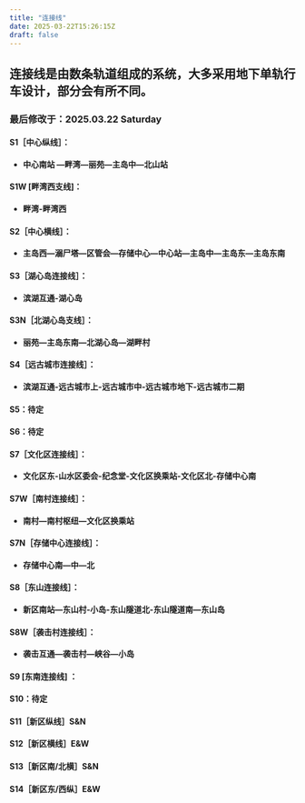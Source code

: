 ```yaml
---
title: "连接线"
date: 2025-03-22T15:26:15Z
draft: false
---
```


## 连接线是由数条轨道组成的系统，大多采用地下单轨行车设计，部分会有所不同。 
### 最后修改于：2025.03.22 Saturday

#### S1［中心纵线］：
* **中心南站 —畔湾—丽苑—主岛中—北山站**
#### S1W [畔湾西支线]：
* **畔湾-畔湾西**
#### S2［中心横线］：
* **主岛西—溺尸塔—区管会—存储中心—中心站—主岛中—主岛东—主岛东南** 
#### S3［湖心岛连接线］：
* **滨湖互通-湖心岛** 
#### S3N［北湖心岛支线］：
* **丽苑—主岛东南—北湖心岛—湖畔村** 
#### S4［远古城市连接线］：
* **滨湖互通-远古城市上-远古城市中-远古城市地下-远古城市二期** 
#### S5：待定
#### S6：待定
#### S7［文化区连接线］：
* **文化区东-山水区委会-纪念堂-文化区换乘站-文化区北-存储中心南** 
#### S7W［南村连接线］：
* **南村—南村枢纽—文化区换乘站** 
#### S7N［存储中心连接线］：
* **存储中心南—中—北** 
#### S8［东山连接线］：
* **新区南站—东山村-小岛-东山隧道北-东山隧道南—东山岛**
#### S8W［袭击村连接线］：
* **袭击互通—袭击村—峡谷—小岛** 
#### S9 [东南连接线] ：
#### S10：待定
#### S11［新区纵线］S&N 
#### S12［新区横线］E&W 
#### S13［新区南/北横］S&N 
#### S14［新区东/西纵］E&W 

